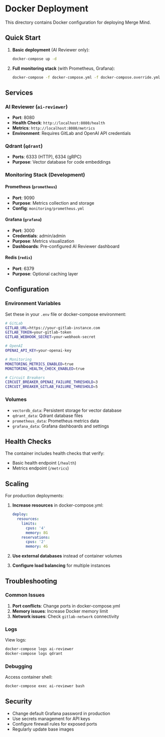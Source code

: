 # Docker Deployment

This directory contains Docker configuration for deploying Merge Mind.

## Quick Start

1. **Basic deployment** (AI Reviewer only):
   ```bash
   docker-compose up -d
   ```

2. **Full monitoring stack** (with Prometheus, Grafana):
   ```bash
   docker-compose -f docker-compose.yml -f docker-compose.override.yml up -d
   ```

## Services

### AI Reviewer (`ai-reviewer`)
- **Port**: 8080
- **Health Check**: `http://localhost:8080/health`
- **Metrics**: `http://localhost:8080/metrics`
- **Environment**: Requires GitLab and OpenAI API credentials

### Qdrant (`qdrant`)
- **Ports**: 6333 (HTTP), 6334 (gRPC)
- **Purpose**: Vector database for code embeddings

### Monitoring Stack (Development)

#### Prometheus (`prometheus`)
- **Port**: 9090
- **Purpose**: Metrics collection and storage
- **Config**: `monitoring/prometheus.yml`

#### Grafana (`grafana`)
- **Port**: 3000
- **Credentials**: admin/admin
- **Purpose**: Metrics visualization
- **Dashboards**: Pre-configured AI Reviewer dashboard

#### Redis (`redis`)
- **Port**: 6379
- **Purpose**: Optional caching layer

## Configuration

### Environment Variables

Set these in your `.env` file or docker-compose environment:

```bash
# GitLab
GITLAB_URL=https://your-gitlab-instance.com
GITLAB_TOKEN=your-gitlab-token
GITLAB_WEBHOOK_SECRET=your-webhook-secret

# OpenAI
OPENAI_API_KEY=your-openai-key

# Monitoring
MONITORING_METRICS_ENABLED=true
MONITORING_HEALTH_CHECK_ENABLED=true

# Circuit Breakers
CIRCUIT_BREAKER_OPENAI_FAILURE_THRESHOLD=3
CIRCUIT_BREAKER_GITLAB_FAILURE_THRESHOLD=5
```

### Volumes

- `vectordb_data`: Persistent storage for vector database
- `qdrant_data`: Qdrant database files
- `prometheus_data`: Prometheus metrics data
- `grafana_data`: Grafana dashboards and settings

## Health Checks

The container includes health checks that verify:
- Basic health endpoint (`/health`)
- Metrics endpoint (`/metrics`)

## Scaling

For production deployments:

1. **Increase resources** in docker-compose.yml:
   ```yaml
   deploy:
     resources:
       limits:
         cpus: '4'
         memory: 8G
       reservations:
         cpus: '2'
         memory: 4G
   ```

2. **Use external databases** instead of container volumes

3. **Configure load balancing** for multiple instances

## Troubleshooting

### Common Issues

1. **Port conflicts**: Change ports in docker-compose.yml
2. **Memory issues**: Increase Docker memory limit
3. **Network issues**: Check `gitlab-network` connectivity

### Logs

View logs:
```bash
docker-compose logs ai-reviewer
docker-compose logs qdrant
```

### Debugging

Access container shell:
```bash
docker-compose exec ai-reviewer bash
```

## Security

- Change default Grafana password in production
- Use secrets management for API keys
- Configure firewall rules for exposed ports
- Regularly update base images